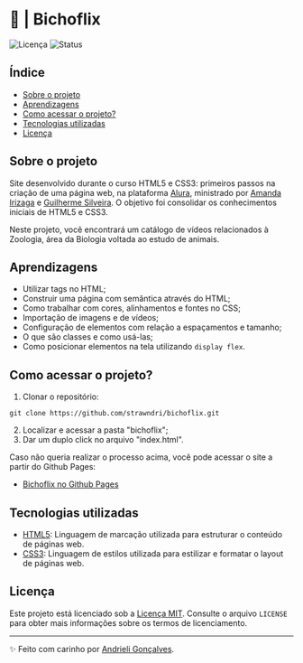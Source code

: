 # 🐸 | Bichoflix

![Licença](https://img.shields.io/badge/Licen%C3%A7a-MIT-f5b5ca.svg)
![Status](https://img.shields.io/badge/Status-Concluído-abf285.svg)

## Índice

- [Sobre o projeto](#sobre-o-projeto)
- [Aprendizagens](#aprendizagens)
- [Como acessar o projeto?](#como-acessar-o-projeto)
- [Tecnologias utilizadas](#tecnologias-utilizadas)
- [Licença](#licença)

## Sobre o projeto

Site desenvolvido durante o curso HTML5 e CSS3: primeiros passos na criação de uma página web, na plataforma [Alura](https://www.alura.com.br/), ministrado por [
Amanda Irizaga](https://www.linkedin.com/in/amandairizaga/) e [Guilherme Silveira](https://www.linkedin.com/in/guilhermeazevedosilveira/). O objetivo foi consolidar os conhecimentos iniciais de HTML5 e CSS3.

Neste projeto, você encontrará um catálogo de vídeos relacionados à Zoologia, área da Biologia voltada ao estudo de animais.

## Aprendizagens

- Utilizar tags no HTML;
- Construir uma página com semântica através do HTML;
- Como trabalhar com cores, alinhamentos e fontes no CSS;
- Importação de imagens e de vídeos;
- Configuração de elementos com relação a espaçamentos e tamanho;
- O que são classes e como usá-las;
- Como posicionar elementos na tela utilizando `display flex`.

## Como acessar o projeto?

1. Clonar o repositório:
  ```
  git clone https://github.com/strawndri/bichoflix.git
  ```

2. Localizar e acessar a pasta "bichoflix";
3. Dar um duplo click no arquivo "index.html".

Caso não queria realizar o processo acima, você pode acessar o site a partir do Github Pages:
- [Bichoflix no Github Pages](https://strawndri.github.io/bichoflix/)

## Tecnologias utilizadas

- [HTML5](https://www.w3schools.com/html/default.asp): Linguagem de marcação utilizada para estruturar o conteúdo de páginas web.
- [CSS3](https://www.w3schools.com/css/default.asp): Linguagem de estilos utilizada para estilizar e formatar o layout de páginas web.

## Licença

Este projeto está licenciado sob a [Licença MIT](https://opensource.org/licenses/MIT). Consulte o arquivo `LICENSE` para obter mais informações sobre os termos de licenciamento.

---

✨ Feito com carinho por [Andrieli Gonçalves](https://github.com/strawndri).
